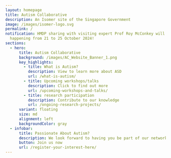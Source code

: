 ```yaml
---
layout: homepage
title: Autism Collaborative
description: An Isomer site of the Singapore Government
image: /images/isomer-logo.svg
permalink: /
notification: HMDP sharing with visiting expert Prof Roy McConkey will be
  happening from 21 to 25 October 2024!
sections:
  - hero:
      title: Autism Collaborative
      background: /images/AC_Website_Banner_1.png
      key_highlights:
        - title: What is Autism?
          description: View to learn more about ASD
          url: /what-is-autism/
        - title: Upcoming workshops/talks
          description: Click to find out more
          url: /upcoming-workshops-and-talks/
        - title: research participation
          description: Contribute to our knowledge
          url: /ongoing-research-projects/
      variant: floating
      size: md
      alignment: left
      backgroundColor: gray
  - infobar:
      title: Passionate About Autism?
      description: We look forward to having you be part of our network
      button: Join us now
      url: /register-your-interest-here/
---
```

